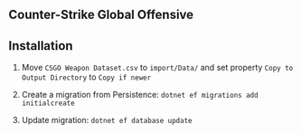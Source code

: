 ## Counter-Strike Global Offensive


## Installation
1.  Move `CSGO Weapon Dataset.csv` to `import/Data/` and set property `Copy to Output Directory` to `Copy if newer`

2.  Create a migration from Persistence: 
`dotnet ef migrations add initialcreate`

3.  Update migration:
`dotnet ef database update`
